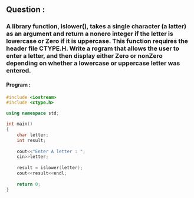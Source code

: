 
## Question :

### A library function, islower(), takes a single character (a latter) as an argument and return a nonero integer if the letter is lowercase or Zero if it is uppercase. This function requires the header file CTYPE.H. Write a rogram that allows the user to enter a letter, and then display either Zero or nonZero depending on whether a lowercase or uppercase letter was entered.

#### Program :

```C++
#include <iostream>
#include <ctype.h>

using namespace std;

int main()
{
	char letter;
	int result;
	
	cout<<"Enter A letter : ";
	cin>>letter;
	
	result = islower(letter);
	cout<<result<<endl;
	
	return 0;
}
```
